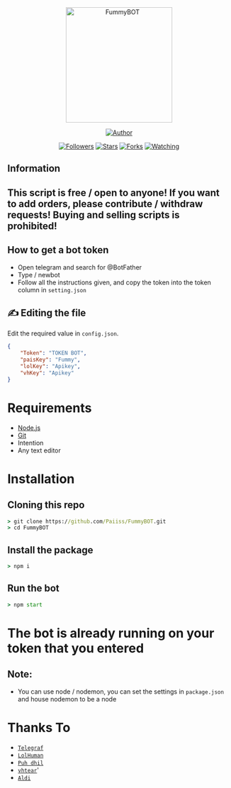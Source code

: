 <div align="center">
<img src="https://github.com/Paiiss/Pais/blob/main/Fummy.jpg?raw=true" alt="FummyBOT"width="240" height="260" />
<p align="center">
  <a href="https://github.com/Paiiss"><img title="Author" src="https://img.shields.io/badge/Author-Paiiss-purple.svg?style=for-the-badge&logo=github" /></a>
</p>
<p align="center">
<a href="https://github.com/Paiiss/"><img title="Followers" src="https://img.shields.io/github/followers/Paiiss?color=blue&style=flat-square"></a>
<a href="https://github.com/Paiiss/"><img title="Stars" src="https://img.shields.io/github/stars/Paiiss/FummyBOT?color=red&style=flat-square"></a>
<a href="https://github.com/Paiiss/"><img title="Forks" src="https://img.shields.io/github/forks/Paiiss/FummyBOT?color=red&style=flat-square"></a>
<a href="https://github.com/Paiiss/"><img title="Watching" src="https://img.shields.io/github/watchers/Paiiss/FummyBOT?label=Watchers&color=blue&style=flat-square"></a>
</p>


</div>

## Information

## This script is free / open to anyone! If you want to add orders, please contribute / withdraw requests! Buying and selling scripts is prohibited!

## How to get a bot token
* Open telegram and search for @BotFather
* Type / newbot
* Follow all the instructions given, and copy the token into the token column in ```setting.json```


## ✍️ Editing the file
Edit the required value in `config.json`.
```json
{
    "Token": "TOKEN BOT",
    "paisKey": "Fummy",
    "lolKey": "Apikey",
    "vhKey": "Apikey" 
}
```

# Requirements
* [Node.js](https://nodejs.org/en/)
* [Git](https://git-scm.com/downloads)
* Intention
* Any text editor

# Installation

## Cloning this repo
```cmd
> git clone https://github.com/Paiiss/FummyBOT.git
> cd FummyBOT
```

## Install the package
```cmd
> npm i
```

## Run the bot
```cmd
> npm start
```
# The bot is already running on your token that you entered

## Note:
* You can use node / nodemon, you can set the settings in ```package.json``` and house nodemon to be a node

# Thanks To
* [`Telegraf`](https://www.npmjs.com/package/telegraf)
* [`LolHuman`](https://github.com/LoL-Human/)
* [`Puh dhil`](https://github.com/Dhil-J)
* [`vhtear`](https://github.com/fckveza/)'
* [`Aldi`](https://github.com/Alphanum404)
